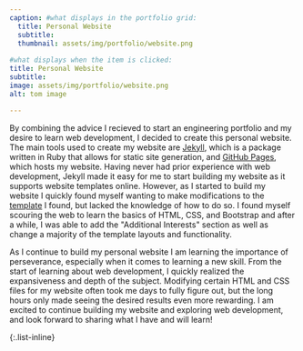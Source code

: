 ```yaml
---
caption: #what displays in the portfolio grid:
  title: Personal Website
  subtitle:
  thumbnail: assets/img/portfolio/website.png
  
#what displays when the item is clicked:
title: Personal Website
subtitle:
image: assets/img/portfolio/website.png
alt: tom image

---
```

By combining the advice I recieved to start an engineering portfolio and my desire to learn web development, I decided to create this personal website. The main tools used to create my website are [Jekyll](https://jekyllrb.com/), which is a package written in Ruby that allows for static site generation, and [GitHub Pages](https://pages.github.com/), which hosts my website. Having never had prior experience with web development, Jekyll made it easy for me to start building my website as it supports website templates online. However, as I started to build my website I quickly found myself wanting to make modifications to the [template](https://github.com/raviriley/agency-jekyll-theme/) I found, but lacked the knowledge of how to do so. I found myself scouring the web to learn the basics of HTML, CSS, and Bootstrap and after a while, I was able to add the "Additional Interests" section as well as change a majority of the template layouts and functionality.

As I continue to build my personal website I am learning the importance of perseverance, especially when it comes to learning a new skill. From the start of learning about web development, I quickly realized the expansiveness and depth of the subject. Modifying certain HTML and CSS files for my website often took me days to fully figure out, but the long hours only made seeing the desired results even more rewarding. I am excited to continue building my website and exploring web development, and look forward to sharing what I have and will learn!


{:.list-inline} 
